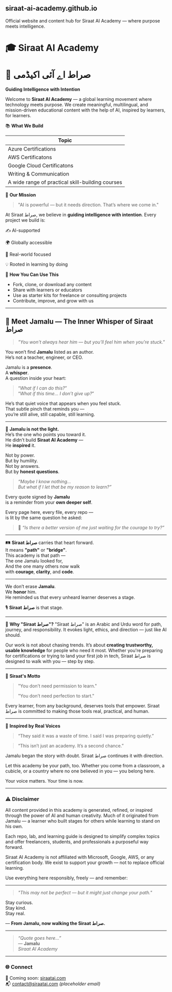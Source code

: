 ## siraat-ai-academy.github.io
Official website and content hub for Siraat AI Academy — where purpose meets intelligence.

# 🎓 Siraat AI Academy  
# 📘 صراط اے آئی اکیڈمی  

**Guiding Intelligence with Intention**

Welcome to **Siraat AI Academy** — a global learning movement where technology meets purpose. We create meaningful, multilingual, and mission-driven educational content with the help of AI, inspired by learners, for learners.

📚 **What We Build**

|                **Topic**                         |
| ---------------------------                      |
| Azure Certifications                             |
| AWS Certificatons                                | 
| Google Cloud Certificatons                       | 
| Writing & Communication                          | 
| A wide range of practical skill-building courses |

🚀 **Our Mission**

> "AI is powerful — but it needs direction. That’s where we come in."

At Siraat صراط, we believe in **guiding intelligence with intention**. Every project we build is:

✍️ AI-supported

🌍 Globally accessible

🎯 Real-world focused

💡 Rooted in learning by doing


💬 **How You Can Use This**

* Fork, clone, or download any content
* Share with learners or educators
* Use as starter kits for freelance or consulting projects
* Contribute, improve, and grow with us

---

## 📜 Meet Jamalu — The Inner Whisper of Siraat صراط

> *"You won't always hear him — but you'll feel him when you're stuck."*

You won’t find **Jamalu** listed as an author.  
He’s not a teacher, engineer, or CEO.  

Jamalu is a **presence**.  
A **whisper**.  
A question inside your heart:

> “*What if I can do this?*”  
> “*What if this time… I don’t give up?*”

He’s that quiet voice that appears when you feel stuck.  
That subtle pinch that reminds you —  
you’re still alive, still capable, still learning.

---

🌟 **Jamalu is not the light.**  
He’s the one who points you toward it.  
He didn’t build **Siraat AI Academy** —  
He **inspired** it.

Not by power.  
But by humility.  
Not by answers.  
But by **honest questions**.

> *“Maybe I know nothing…  
> But what if I let that be my reason to learn?”*

Every quote signed by **Jamalu**  
is a reminder from your **own deeper self**.

Every page here, every file, every repo —  
is lit by the same question he asked:

> 🧠 *“Is there a better version of me just waiting for the courage to try?”*

---

🛤 **Siraat صراط** carries that heart forward.  
It means **"path"** or **"bridge"**.  
This academy is that path —  
The one Jamalu looked for,  
And the one many others now walk  
with **courage**, **clarity**, and **code**.

---

We don’t erase **Jamalu**.  
We **honor** him.  
He reminded us that every unheard learner deserves a stage.

🎙️ **Siraat صراط** is that stage.

---


🧭 **Why "Siraat صراط"?**
"Siraat صراط" is an Arabic and Urdu word for path, journey, and responsibility. It evokes light, ethics, and direction — just like AI should.

Our work is not about chasing trends. It’s about **creating trustworthy, usable knowledge** for people who need it most. Whether you're preparing for certifications or trying to land your first job in tech, Siraat صراط is designed to walk with you — step by step.

---

📜 **Siraat's Motto**

> "You don’t need permission to learn."
>
> "You don’t need perfection to start."

Every learner, from any background, deserves tools that empower. Siraat صراط is committed to making those tools real, practical, and human.

---

🧠 **Inspired by Real Voices**

> “They said it was a waste of time.
> I said I was preparing quietly.”

> “This isn’t just an academy.
> It’s a second chance.”

Jamalu began the story with doubt.
Siraat صراط continues it with direction.

Let this academy be your path, too. Whether you come from a classroom, a cubicle, or a country where no one believed in you — you belong here.

Your voice matters. Your time is now.

---

### ⚠️ Disclaimer

All content provided in this academy is generated, refined, or inspired through the power of AI and human creativity. Much of it originated from Jamalu — a learner who built stages for others while learning to stand on his own.

Each repo, lab, and learning guide is designed to simplify complex topics and offer freelancers, students, and professionals a purposeful way forward.

Siraat AI Academy is not affiliated with Microsoft, Google, AWS, or any certification body.
We exist to support your growth — not to replace official learning.

Use everything here responsibly, freely — and remember:

---

> *"This may not be perfect — but it might just change your path."*

Stay curious.  
Stay kind.  
Stay real.

— **From Jamalu, now walking the Siraat صراط.**

---

> *“Quote goes here…”*  
> — **Jamalu**  
> *Siraat AI Academy*

---

### 🌐 Connect  
🔗 Coming soon: [siraatai.com](https://siraatai.com)  
📬 contact@siraatai.com *(placeholder email)*  
